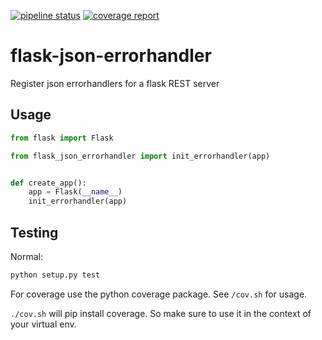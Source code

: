 [![pipeline status](https://qgit.de/py-lib/flask-json-errorhandler/badges/master/pipeline.svg)](https://qgit.de/qerida/py-lib/config-util/commits/master)
[![coverage report](https://qgit.de/py-lib/flask-json-errorhandler/badges/master/coverage.svg)](https://qgit.de/qerida/py-lib/config-util/commits/master)

# flask-json-errorhandler
Register json errorhandlers for a flask REST server

## Usage

```python 
from flask import Flask

from flask_json_errorhandler import init_errorhandler(app)


def create_app():
    app = Flask(__name__)
    init_errorhandler(app)
```

## Testing
Normal:
```python
python setup.py test
```

For coverage use the python coverage package. See ```/cov.sh``` for usage. 

```./cov.sh``` will pip install coverage. So make sure to use it in the context of your virtual env.
